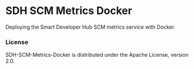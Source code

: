 # SDH SCM Metrics Docker


Deploying the Smart Developer Hub SCM metrics service with Docker.

### License

SDH-SCM-Metrics-Docker is distributed under the Apache License, version 2.0.
